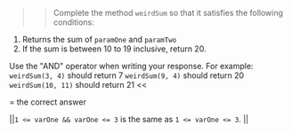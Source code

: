 >>Complete the method <code>weirdSum</code> so that it satisfies the following conditions:</p>
<ol>
<li>Returns the sum of <code>paramOne</code> and <code>paramTwo</code></li>
<li>If the sum is between 10 to 19 inclusive, return 20.</li>
</ol>
<p>Use the "AND" operator when writing your response.
For example:
<code>weirdSum(3, 4)</code> should return 7
<code>weirdSum(9, 4)</code> should return 20
<code>weirdSum(10, 11)</code> should return 21 <<

= the correct answer

||<code>1 &lt;= varOne &amp;&amp; varOne &lt;= 3</code> is the same as <code>1 &lt;= varOne &lt;= 3</code>. ||
